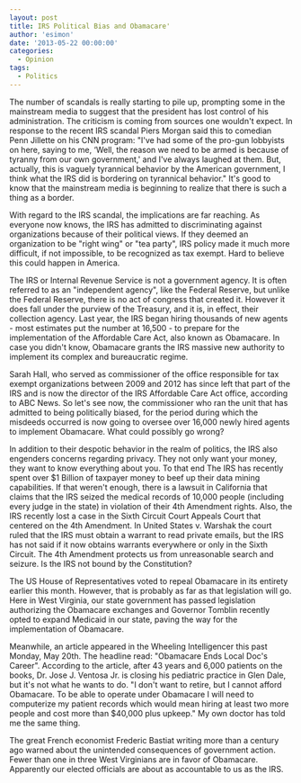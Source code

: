 ```yaml
---
layout: post
title: IRS Political Bias and Obamacare'
author: 'esimon'
date: '2013-05-22 00:00:00'
categories:
  - Opinion
tags:
  - Politics
---
```

The number of scandals is really starting to pile up, prompting some in the mainstream media to suggest that the president has lost control of his administration. The criticism is coming from sources one wouldn't expect. In response to the recent IRS scandal Piers Morgan said this to comedian Penn Jillette on his CNN program: "I've had some of the pro-gun lobbyists on here, saying to me, ‘Well, the reason we need to be armed is because of tyranny from our own government,' and I've always laughed at them. But, actually, this is vaguely tyrannical behavior by the American government, I think what the IRS did is bordering on tyrannical behavior." It's good to know that the mainstream media is beginning to realize that there is such a thing as a border. 

With regard to the IRS scandal, the implications are far reaching. As everyone now knows, the IRS has admitted to discriminating against organizations because of their political views. If they deemed an organization to be "right wing" or "tea party", IRS policy made it much more difficult, if not impossible, to be recognized as tax exempt. Hard to believe this could happen in America. 

The IRS or Internal Revenue Service is not a government agency. It is often referred to as an "independent agency", like the Federal Reserve, but unlike the Federal Reserve, there is no act of congress that created it. However it does fall under the purview of the Treasury, and it is, in effect, their collection agency. Last year, the IRS began hiring thousands of new agents - most estimates put the number at 16,500 - to prepare for the implementation of the Affordable Care Act, also known as Obamacare. In case you didn't know, Obamacare grants the IRS massive new authority to implement its complex and bureaucratic regime. 

Sarah Hall, who served as commissioner of the office responsible for tax exempt organizations between 2009 and 2012 has since left that part of the IRS and is now the director of the IRS Affordable Care Act office, according to ABC News. So let's see now, the commissioner who ran the unit that has admitted to being politically biased, for the period during which the misdeeds occurred is now going to oversee over 16,000 newly hired agents to implement Obamacare. What could possibly go wrong? 

In addition to their despotic behavior in the realm of politics, the IRS also engenders concerns regarding privacy. They not only want your money, they want to know everything about you. To that end The IRS has recently spent over $1 Billion of taxpayer money to beef up their data mining capabilities. If that weren't enough, there is a lawsuit in California that claims that the IRS seized the medical records of 10,000 people (including every judge in the state) in violation of their 4th Amendment rights. Also, the IRS recently lost a case in the Sixth Circuit Court Appeals Court that centered on the 4th Amendment. In United States v. Warshak the court ruled that the IRS must obtain a warrant to read private emails, but the IRS has not said if it now obtains warrants everywhere or only in the Sixth Circuit. The 4th Amendment protects us from unreasonable search and seizure. Is the IRS not bound by the Constitution? 

The US House of Representatives voted to repeal Obamacare in its entirety earlier this month. However, that is probably as far as that legislation will go. Here in West Virginia, our state government has passed legislation authorizing the Obamacare exchanges and Governor Tomblin recently opted to expand Medicaid in our state, paving the way for the implementation of Obamacare. 

Meanwhile, an article appeared in the Wheeling Intelligencer this past Monday, May 20th. The headline read: "Obamacare Ends Local Doc's Career". According to the article, after 43 years and 6,000 patients on the books, Dr. Jose J. Ventosa Jr. is closing his pediatric practice in Glen Dale, but it's not what he wants to do. "I don't want to retire, but I cannot afford Obamacare. To be able to operate under Obamacare I will need to computerize my patient records which would mean hiring at least two more people and cost more than $40,000 plus upkeep." My own doctor has told me the same thing. 

The great French economist Frederic Bastiat writing more than a century ago warned about the unintended consequences of government action. Fewer than one in three West Virginians are in favor of Obamacare. Apparently our elected officials are about as accountable to us as the IRS. 

